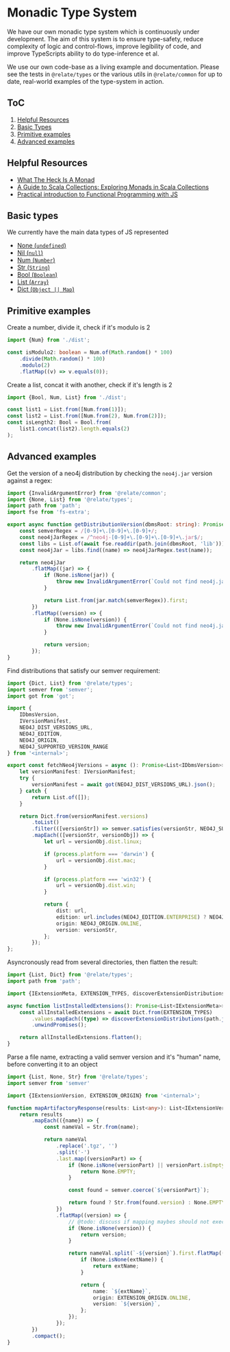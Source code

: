 # Monadic Type System
We have our own monadic type system which is continuously under development. The aim of this system is to ensure type-safety, reduce complexity of logic and control-flows, improve legibility of code, and improve TypeScripts ability to do type-inference et al.

We use our own code-base as a living example and documentation. Please see the tests in `@relate/types` or the various utils in `@relate/common` for up to date, real-world examples of the type-system in action.

## ToC
1. [Helpful Resources](#helpful-resources)
2. [Basic Types](#basic-types)
2. [Primitive examples](#primitive-examples)
2. [Advanced examples](#advanced-examples)

## Helpful Resources
-   [What The Heck Is A Monad](https://khanlou.com/2015/09/what-the-heck-is-a-monad/)
-   [A Guide to Scala Collections: Exploring Monads in Scala Collections](https://blog.redelastic.com/a-guide-to-scala-collections-exploring-monads-in-scala-collections-ef810ef3aec3)
-   [Practical introduction to Functional Programming with JS](https://www.codingame.com/playgrounds/2980/practical-introduction-to-functional-programming-with-js/functors-and-monads)

## Basic types
We currently have the main data types of JS represented
-   [None (`undefined`)](../packages/types/src/monads/primitive/none.monad.ts)
-   [Nil (`null`)](../packages/types/src/monads/primitive/nil.monad.ts)
-   [Num (`Number`)](../packages/types/src/monads/primitive/num.monad.ts)
-   [Str (`String`)](../packages/types/src/monads/primitive/str.monad.ts)
-   [Bool (`Boolean`)](../packages/types/src/monads/primitive/bool.monad.ts)
-   [List (`Array`)](../packages/types/src/monads/primitive/list.monad.ts)
-   [Dict (`Object || Map`)](../packages/types/src/monads/primitive/dict.monad.ts)

## Primitive examples
Create a number, divide it, check if it's modulo is 2

```TypeScript
import {Num} from './dist';

const isModulo2: boolean = Num.of(Math.random() * 100)
    .divide(Math.random() * 100)
    .modulo(2)
    .flatMap((v) => v.equals(0));
```

Create a list, concat it with another, check if it's length is 2
```TypeScript
import {Bool, Num, List} from './dist';

const list1 = List.from([Num.from(1)]);
const list2 = List.from([Num.from(2), Num.from(2)]);
const isLength2: Bool = Bool.from(
    list1.concat(list2).length.equals(2)
);
```

## Advanced examples
Get the version of a neo4j distribution by checking the `neo4j.jar` version against a regex:
```TypeScript
import {InvalidArgumentError} from '@relate/common';
import {None, List} from '@relate/types';
import path from 'path';
import fse from 'fs-extra';

export async function getDistributionVersion(dbmsRoot: string): Promise<string> {
    const semverRegex = /[0-9]+\.[0-9]+\.[0-9]+/;
    const neo4jJarRegex = /^neo4j-[0-9]+\.[0-9]+\.[0-9]+\.jar$/;
    const libs = List.of(await fse.readdir(path.join(dbmsRoot, 'lib')));
    const neo4jJar = libs.find((name) => neo4jJarRegex.test(name));

    return neo4jJar
        .flatMap((jar) => {
            if (None.isNone(jar)) {
                throw new InvalidArgumentError(`Could not find neo4j.jar in distribution`);
            }

            return List.from(jar.match(semverRegex)).first;
        })
        .flatMap((version) => {
            if (None.isNone(version)) {
                throw new InvalidArgumentError(`Could not find neo4j.jar in distribution`);
            }

            return version;
        });
}
```

Find distributions that satisfy our semver requirement:
```TypeScript
import {Dict, List} from '@relate/types';
import semver from 'semver';
import got from 'got';

import {
    IDbmsVersion,
    IVersionManifest,
    NEO4J_DIST_VERSIONS_URL,
    NEO4J_EDITION,
    NEO4J_ORIGIN,
    NEO4J_SUPPORTED_VERSION_RANGE
} from '<internal>';

export const fetchNeo4jVersions = async (): Promise<List<IDbmsVersion>> => {
    let versionManifest: IVersionManifest;
    try {
        versionManifest = await got(NEO4J_DIST_VERSIONS_URL).json();
    } catch {
        return List.of([]);
    }

    return Dict.from(versionManifest.versions)
        .toList()
        .filter(([versionStr]) => semver.satisfies(versionStr, NEO4J_SUPPORTED_VERSION_RANGE))
        .mapEach(([versionStr, versionObj]) => {
            let url = versionObj.dist.linux;

            if (process.platform === 'darwin') {
                url = versionObj.dist.mac;
            }

            if (process.platform === 'win32') {
                url = versionObj.dist.win;
            }

            return {
                dist: url,
                edition: url.includes(NEO4J_EDITION.ENTERPRISE) ? NEO4J_EDITION.ENTERPRISE : NEO4J_EDITION.COMMUNITY,
                origin: NEO4J_ORIGIN.ONLINE,
                version: versionStr,
            };
        });
};
```

Asyncronously read from several directories, then flatten the result:
```TypeScript
import {List, Dict} from '@relate/types';
import path from 'path';

import {IExtensionMeta, EXTENSION_TYPES, discoverExtensionDistributions} from '<internal>';

async function listInstalledExtensions(): Promise<List<IExtensionMeta>> {
    const allInstalledExtensions = await Dict.from(EXTENSION_TYPES)
        .values.mapEach((type) => discoverExtensionDistributions(path.join(this.dirPaths.extensionsData, type)))
        .unwindPromises();

    return allInstalledExtensions.flatten();
}
```

Parse a file name, extracting a valid semver version and it's "human" name, before converting it to an object
```TypeScript
import {List, None, Str} from '@relate/types';
import semver from 'semver'

import {IExtensionVersion, EXTENSION_ORIGIN} from '<internal>';

function mapArtifactoryResponse(results: List<any>): List<IExtensionVersion> {
    return results
        .mapEach(({name}) => {
            const nameVal = Str.from(name);

            return nameVal
                .replace('.tgz', '')
                .split('-')
                .last.map((versionPart) => {
                    if (None.isNone(versionPart) || versionPart.isEmpty) {
                        return None.EMPTY;
                    }

                    const found = semver.coerce(`${versionPart}`);

                    return found ? Str.from(found.version) : None.EMPTY;
                })
                .flatMap((version) => {
                    // @todo: discuss if mapping maybes should not exec if empty?
                    if (None.isNone(version)) {
                        return version;
                    }

                    return nameVal.split(`-${version}`).first.flatMap((extName) => {
                        if (None.isNone(extName)) {
                            return extName;
                        }

                        return {
                            name: `${extName}`,
                            origin: EXTENSION_ORIGIN.ONLINE,
                            version: `${version}`,
                        };
                    });
                });
        })
        .compact();
}

```
